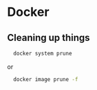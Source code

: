 # Docker

## Cleaning up things
```bash
  docker system prune
```

or

```bash
  docker image prune -f
```
